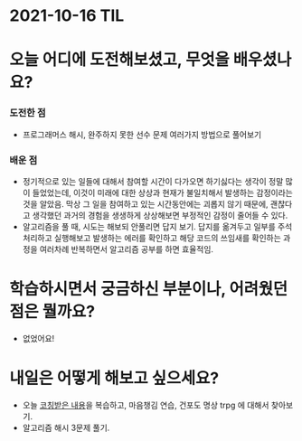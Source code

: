 # 2021-10-16 TIL 
# 오늘 어디에 도전해보셨고, 무엇을 배우셨나요?
### 도전한 점  
- 프로그래머스 해시, 완주하지 못한 선수 문제 여러가지 방법으로 풀어보기 
### 배운 점 
- 정기적으로 있는 일들에 대해서 참여할 시간이 다가오면 하기싫다는 생각이 정말 많이 들었었는데, 이것이 미래에 대한 상상과 현재가 불일치해서 발생하는 감정이라는 것을 알았음.
  막상 그 일을 참여하고 있는 시간동안에는 괴롭지 않기 때문에, 괜찮다고 생각했던 과거의 경험을 생생하게 상상해보면 부정적인 감정이 줄어들 수 있다. 
- 알고리즘을 풀 때, 시도는 해보되 안풀리면 답지 보기. 답지를 옮겨두고 일부를 주석처리하고 실행해보고 발생하는 에러를 확인하고 해당 코드의 쓰임새를 확인하는 과정을 여러차례 반복하면서 알고리즘 공부를 하면 효율적임. 

# 학습하시면서 궁금하신 부분이나, 어려웠던 점은 뭘까요?
- 없었어요! 

# 내일은 어떻게 해보고 싶으세요?
- 오늘 [코칭받은 내용](https://dawn-bulb-f4b.notion.site/b074943606f247a4982e23515ba10e06)을 복습하고, 마음챙김 연습, 건포도 명상 trpg 에 대해서 찾아보기. 
- 알고리즘 해시 3문제 풀기.